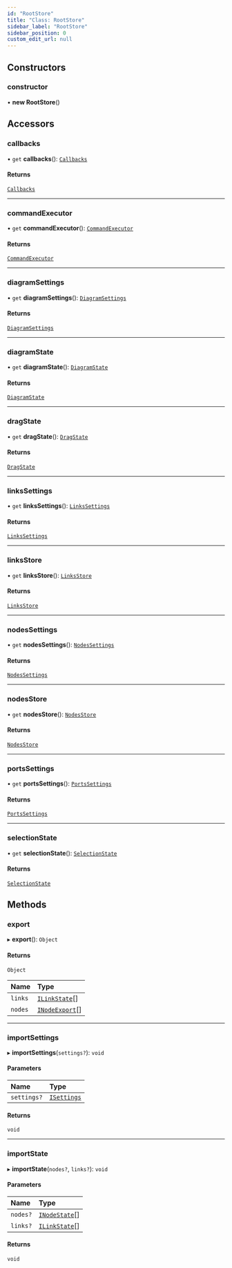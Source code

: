 ```yaml
---
id: "RootStore"
title: "Class: RootStore"
sidebar_label: "RootStore"
sidebar_position: 0
custom_edit_url: null
---
```


## Constructors

### constructor

• **new RootStore**()

## Accessors

### callbacks

• `get` **callbacks**(): [`Callbacks`](Callbacks.md)

#### Returns

[`Callbacks`](Callbacks.md)

___

### commandExecutor

• `get` **commandExecutor**(): [`CommandExecutor`](CommandExecutor.md)

#### Returns

[`CommandExecutor`](CommandExecutor.md)

___

### diagramSettings

• `get` **diagramSettings**(): [`DiagramSettings`](DiagramSettings.md)

#### Returns

[`DiagramSettings`](DiagramSettings.md)

___

### diagramState

• `get` **diagramState**(): [`DiagramState`](DiagramState.md)

#### Returns

[`DiagramState`](DiagramState.md)

___

### dragState

• `get` **dragState**(): [`DragState`](DragState.md)

#### Returns

[`DragState`](DragState.md)

___

### linksSettings

• `get` **linksSettings**(): [`LinksSettings`](LinksSettings.md)

#### Returns

[`LinksSettings`](LinksSettings.md)

___

### linksStore

• `get` **linksStore**(): [`LinksStore`](LinksStore.md)

#### Returns

[`LinksStore`](LinksStore.md)

___

### nodesSettings

• `get` **nodesSettings**(): [`NodesSettings`](NodesSettings.md)

#### Returns

[`NodesSettings`](NodesSettings.md)

___

### nodesStore

• `get` **nodesStore**(): [`NodesStore`](NodesStore.md)

#### Returns

[`NodesStore`](NodesStore.md)

___

### portsSettings

• `get` **portsSettings**(): [`PortsSettings`](PortsSettings.md)

#### Returns

[`PortsSettings`](PortsSettings.md)

___

### selectionState

• `get` **selectionState**(): [`SelectionState`](SelectionState.md)

#### Returns

[`SelectionState`](SelectionState.md)

## Methods

### export

▸ **export**(): `Object`

#### Returns

`Object`

| Name | Type |
| :------ | :------ |
| `links` | [`ILinkState`](../interfaces/ILinkState.md)[] |
| `nodes` | [`INodeExport`](../interfaces/INodeExport.md)[] |

___

### importSettings

▸ **importSettings**(`settings?`): `void`

#### Parameters

| Name | Type |
| :------ | :------ |
| `settings?` | [`ISettings`](../interfaces/ISettings.md) |

#### Returns

`void`

___

### importState

▸ **importState**(`nodes?`, `links?`): `void`

#### Parameters

| Name | Type |
| :------ | :------ |
| `nodes?` | [`INodeState`](../interfaces/INodeState.md)[] |
| `links?` | [`ILinkState`](../interfaces/ILinkState.md)[] |

#### Returns

`void`
